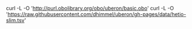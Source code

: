 curl -L -O 'http://purl.obolibrary.org/obo/uberon/basic.obo'
curl -L -O 'https://raw.githubusercontent.com/dhimmel/uberon/gh-pages/data/hetio-slim.tsv'